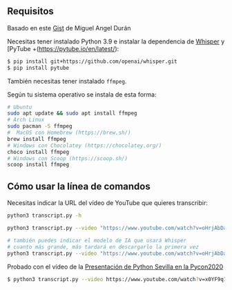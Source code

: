 ## Requisitos

Basado en este [Gist](https://gist.github.com/midudev/2bc13e6ef38ccc4716fba8b7258f1403) de Miguel Angel Durán

Necesitas tener instalado Python 3.9 e instalar la dependencia de [Whisper](https://openai.com/blog/whisper/) y [PyTube +(https://pytube.io/en/latest/):

```bash
$ pip install git+https://github.com/openai/whisper.git
$ pip install pytube
```

También necesitas tener instalado `ffmpeg`. 

Según tu sistema operativo se instala de esta forma:

```bash
# Ubuntu
sudo apt update && sudo apt install ffmpeg
# Arch Linux
sudo pacman -S ffmpeg
#  MacOS con Homebrew (https://brew.sh/)
brew install ffmpeg
# Windows con Chocolatey (https://chocolatey.org/)
choco install ffmpeg
# Windows con Scoop (https://scoop.sh/)
scoop install ffmpeg
```

## Cómo usar la línea de comandos

Necesitas indicar la URL del vídeo de YouTube que quieres transcribir:

```sh
python3 transcript.py -h

python3 transcript.py --video "https://www.youtube.com/watch?v=oHrjAbDanpw"

# también puedes indicar el modelo de IA que usará Whisper
# cuanto más grande, más tardará en descargarlo la primera vez
python3 transcript.py --video "https://www.youtube.com/watch?v=oHrjAbDanpw" --model "large"
```

Probado con el vídeo de la [Presentación de Python Sevilla en la Pycon2020](https://www.youtube.com/watch?v=x0YF9q1pJcYA)

```bash
$ python3 transcript.py --video https://www.youtube.com/watch?v=x0YF9q1pJcYA
```

